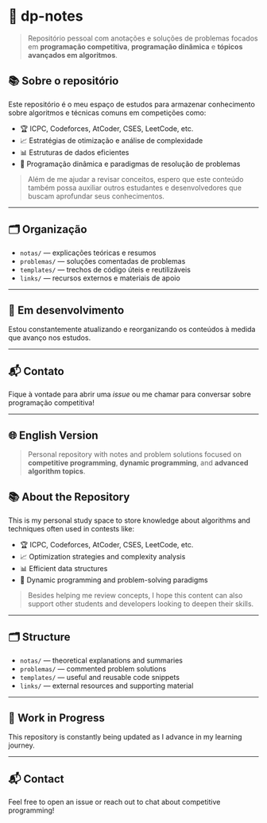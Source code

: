 # 🧠 dp-notes

> Repositório pessoal com anotações e soluções de problemas focados em **programação competitiva**, **programação dinâmica** e **tópicos avançados em algoritmos**.

## 📚 Sobre o repositório

Este repositório é o meu espaço de estudos para armazenar conhecimento sobre algoritmos e técnicas comuns em competições como:

- 🏆 ICPC, Codeforces, AtCoder, CSES, LeetCode, etc.
- 📈 Estratégias de otimização e análise de complexidade
- 📊 Estruturas de dados eficientes
- 🤯 Programação dinâmica e paradigmas de resolução de problemas

> Além de me ajudar a revisar conceitos, espero que este conteúdo também possa auxiliar outros estudantes e desenvolvedores que buscam aprofundar seus conhecimentos.

---

## 🗂 Organização

- `notas/` — explicações teóricas e resumos
- `problemas/` — soluções comentadas de problemas
- `templates/` — trechos de código úteis e reutilizáveis
- `links/` — recursos externos e materiais de apoio

---

## 🚧 Em desenvolvimento

Estou constantemente atualizando e reorganizando os conteúdos à medida que avanço nos estudos.

---

## 📬 Contato

Fique à vontade para abrir uma *issue* ou me chamar para conversar sobre programação competitiva!

---

## 🌐 English Version

> Personal repository with notes and problem solutions focused on **competitive programming**, **dynamic programming**, and **advanced algorithm topics**.

## 📚 About the Repository

This is my personal study space to store knowledge about algorithms and techniques often used in contests like:

- 🏆 ICPC, Codeforces, AtCoder, CSES, LeetCode, etc.
- 📈 Optimization strategies and complexity analysis
- 📊 Efficient data structures
- 🤯 Dynamic programming and problem-solving paradigms

> Besides helping me review concepts, I hope this content can also support other students and developers looking to deepen their skills.

---

## 🗂 Structure

- `notas/` — theoretical explanations and summaries  
- `problemas/` — commented problem solutions  
- `templates/` — useful and reusable code snippets  
- `links/` — external resources and supporting material  

---

## 🚧 Work in Progress

This repository is constantly being updated as I advance in my learning journey.

---

## 📬 Contact

Feel free to open an issue or reach out to chat about competitive programming!

